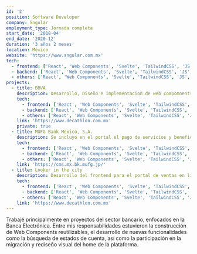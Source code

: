 ```yaml
---
id: '2'
position: Software Developer
company: Sngular
employment_type: Jornada completa
start_date: '2018-04'
end_date: '2020-12'
duration: '3 años 2 meses'
location: México
website: 'https://www.sngular.com.mx'
tech:
  - frontend: ['React', 'Web Components', 'Svelte', 'TailwindCSS', 'JS', 'CSS']
  - backend: ['React', 'Web Components', 'Svelte', 'TailwindCSS', 'JS', 'CSS']
  - others: ['React', 'Web Components', 'Svelte', 'TailwindCSS', 'JS', 'CSS']
projects:
  - title: BBVA
    description: Desarrollo, Diseño e implementacion de web compomnents para la banca electronica.
    tech:
      - frontend: ['React', 'Web Components', 'Svelte', 'TailwindCSS', 'JS', 'CSS']
      - backend: ['React', 'Web Components', 'Svelte', 'TailwindCSS', 'JS', 'CSS']
      - others: ['React', 'Web Components', 'Svelte', 'TailwindCSS', 'JS', 'CSS']
    link: 'https://www.decathlon.com.mx'
    private: true
  - title: MUFG Bank Mexico, S.A.
    description: Se incluyo en el portal el pago de servicios y beneficiarios para poder pagar sevicios como telefono, agua, luz e impuestos locales.
    tech:
      - frontend: ['React', 'Web Components', 'Svelte', 'TailwindCSS', 'JS', 'CSS']
      - backend: ['React', 'Web Components', 'Svelte', 'TailwindCSS', 'JS', 'CSS']
      - others: ['React', 'Web Components', 'Svelte', 'TailwindCSS', 'JS', 'CSS']
    link: 'https://cms.mx.bk.mufg.jp/'
  - title: Looker in the city
    description: Desarrollo del frontend para el portal de ventas en línea, integrando componentes reusables con React y Web Components.
    tech:
      - frontend: ['React', 'Web Components', 'Svelte', 'TailwindCSS', 'JS', 'CSS']
      - backend: ['React', 'Web Components', 'Svelte', 'TailwindCSS', 'JS', 'CSS']
      - others: ['React', 'Web Components', 'Svelte', 'TailwindCSS', 'JS', 'CSS']
    link: 'https://www.decathlon.com.mx'
---
```


Trabajé principalmente en proyectos del sector bancario, enfocados en la Banca Electrónica. Entre mis responsabilidades estuvieron la construcción de Web Components reutilizables, el desarrollo de nuevas funcionalidades como la búsqueda de estados de cuenta, así como la participación en la migración y rediseño visual del home de la plataforma.
